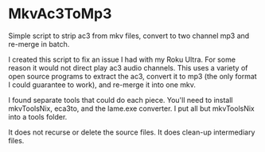 # MkvAc3ToMp3
Simple script to strip ac3 from mkv files, convert to two channel mp3 and re-merge in batch.

I created this script to fix an issue I had with my Roku Ultra.  For some reason it would not direct play ac3 audio channels.  This uses a variety of open source programs to extract the ac3, convert it to mp3 (the only format I could guarantee to work), and re-merge it into one mkv.

I found separate tools that could do each piece.  You'll need to install mkvToolsNix, eca3to, and the lame.exe converter.  I put all but mkvToolsNix into a tools folder.  

It does not recurse or delete the source files. It does clean-up intermediary files.
